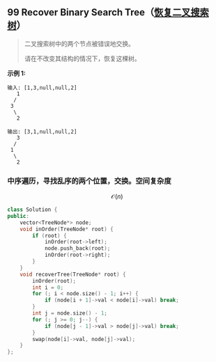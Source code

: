 ## 99 Recover Binary Search Tree（[恢复二叉搜索树](https://leetcode-cn.com/problems/Recover-Binary-Search-Tree/)）

> 二叉搜索树中的两个节点被错误地交换。
>
> 请在不改变其结构的情况下，恢复这棵树。
>

**示例 1:**

```
输入: [1,3,null,null,2]
   1
  /
 3
  \
   2

输出: [3,1,null,null,2]
   3
  /
 1
  \
   2
```

### 中序遍历，寻找乱序的两个位置，交换。空间复杂度

$$
\mathcal{O}(n)
$$



```C++
class Solution {
public:
    vector<TreeNode*> node;
    void inOrder(TreeNode* root) {
        if (root) {
            inOrder(root->left);
            node.push_back(root);
            inOrder(root->right);
        }
    }
    void recoverTree(TreeNode* root) {
        inOrder(root);
        int i = 0;
        for (; i < node.size() - 1; i++) {
            if (node[i + 1]->val < node[i]->val) break;
        }
        int j = node.size() - 1;
        for (; j >= 0; j--) {
            if (node[j - 1]->val > node[j]->val) break;
        }
        swap(node[i]->val, node[j]->val);
    }
};
```

